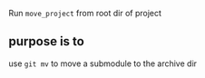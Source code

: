 Run `move_project` from root dir of project

## purpose is to

use `git mv` to move a submodule to the archive dir